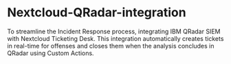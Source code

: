 # Nextcloud-QRadar-integration
To streamline the Incident Response process, integrating IBM QRadar SIEM with Nextcloud Ticketing Desk. This integration automatically creates tickets in real-time for offenses and closes them when the analysis concludes in QRadar using Custom Actions.
